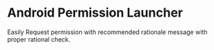 # Android Permission Launcher

Easily Request permission with recommended rationale message with proper rational check.
